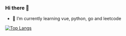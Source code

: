 ### Hi there 👋

- 🔭 I’m currently learning vue, python, go and leetcode

<!--
**geekhall/geekhall** is a ✨ _special_ ✨ repository because its `README.md` (this file) appears on your GitHub profile.

Here are some ideas to get you started:

- 🔭 I’m currently working on ...
- 🌱 I’m currently learning ...
- 👯 I’m looking to collaborate on ...
- 🤔 I’m looking for help with ...
- 💬 Ask me about ...
- 📫 How to reach me: ...
- 😄 Pronouns: ...
- ⚡ Fun fact: ...
-->
<!-- 
add dynamic profile
[![Geekhall's GitHub stats](https://github-readme-stats.vercel.app/api?username=geekhall)](https://github.com/anuraghazra/github-readme-stats) 
-->
<!-- language： -->
[![Top Langs](https://github-readme-stats.vercel.app/api/top-langs/?username=geekhall&layout=compact)](https://github.com/anuraghazra/github-readme-stats)

